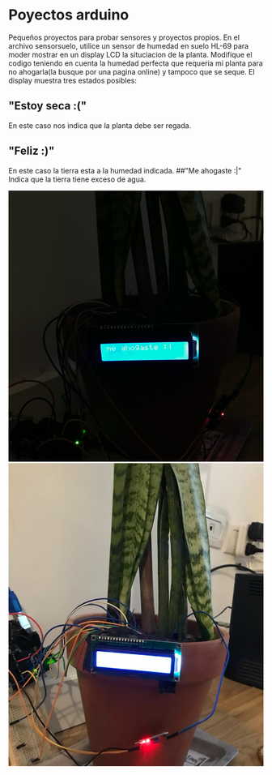 # Poyectos arduino
Pequeños proyectos para probar sensores y proyectos propios.
En el archivo sensorsuelo, utilice un sensor de humedad en suelo HL-69 para moder mostrar en un display LCD la situciacion de la planta. Modifique el codigo teniendo en cuenta la humedad perfecta que requeria mi planta para no ahogarla(la busque por una pagina online) y tampoco que se seque. El display muestra tres estados posibles:
## "Estoy seca :("
En este caso nos indica que la planta debe ser regada.
## "Feliz :)"
En este caso la tierra esta a la humedad indicada.
##"Me ahogaste :|"
Indica que la tierra tiene exceso de agua.

![Texto alternativo](sensor_riego_1.jpg)
![Texto alternativo](sensor_riego_2.jpg)
